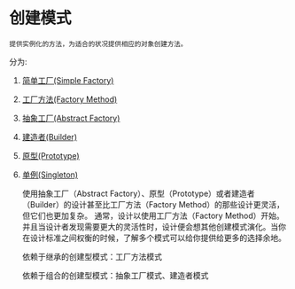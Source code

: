# 创建模式

    提供实例化的方法，为适合的状况提供相应的对象创建方法。

分为:

1. [简单工厂(Simple Factory)](Simple_Factory)    
2. [工厂方法(Factory Method)](Factory_Method)
3. [抽象工厂(Abstract Factory)](Abstract_Factory)
4. [建造者(Builder)](Builder)
5. [原型(Prototype)](Prototype)
6. [单例(Singleton)](Singleton)


    使用抽象工厂（Abstract Factory）、原型（Prototype）或者建造者（Builder）的设计甚至比工厂方法（Factory Method）的那些设计更灵活，但它们也更加复杂。
    通常，设计以使用工厂方法（Factory Method）开始。并且当设计者发现需要更大的灵活性时，设计便会想其他创建模式演化。当你在设计标准之间权衡的时候，了解多个模式可以给你提供给更多的选择余地。

    依赖于继承的创建型模式：工厂方法模式
    
    依赖于组合的创建型模式：抽象工厂模式、建造者模式